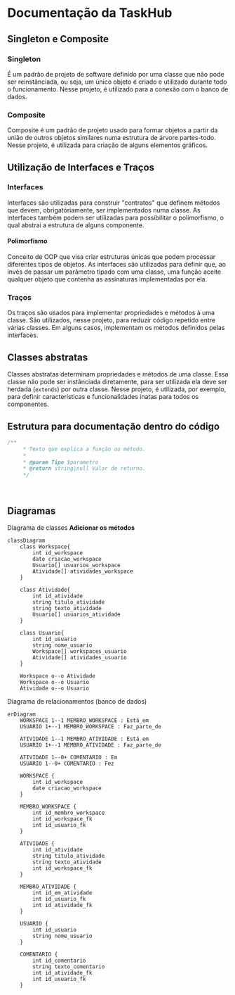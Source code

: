 # Documentação da TaskHub

## Singleton e Composite
### Singleton
É um padrão de projeto de software definido por uma classe que não pode ser reinstânciada, ou seja, um único objeto é criado e utilizado durante todo o funcionamento. Nesse projeto, é utilizado para a conexão com o banco de dados. 

### Composite
Composite é um padrão de projeto usado para formar objetos a partir da união de outros objetos similares numa estrutura de árvore partes-todo. Nesse projeto, é utilizada para criação de alguns elementos gráficos.


## Utilização de Interfaces e Traços
### Interfaces
Interfaces são utilizadas para construir "contratos" que definem métodos que devem, obrigatóriamente, ser implementados numa classe. As interfaces também podem ser utilizadas para possibilitar o polimorfismo, o qual abstrai a estrutura de alguns componente.

#### Polimorfismo
Conceito de OOP que visa criar estruturas únicas que podem processar diferentes tipos de objetos. As interfaces são utilizadas para definir que, ao invés de passar um parâmetro tipado com uma classe, uma função aceite qualquer objeto que contenha as assinaturas implementadas por ela.

### Traços 
Os traços são usados para implementar propriedades e métodos à uma classe. São utilizados, nesse projeto, para reduzir código repetido entre várias classes. Em alguns casos, implementam os métodos definidos pelas interfaces.  

## Classes abstratas
Classes abstratas determinam propriedades e métodos de uma classe. Essa classe não pode ser instânciada diretamente, para ser utilizada ela deve ser herdada (<code>extends</code>) por outra classe. Nesse projeto, é utilizada, por exemplo, para definir características e funcionalidades inatas para todos os componentes. 

## Estrutura para documentação dentro do código

```php
/**
     * Texto que explica a função ou método.
     *
     * @param Tipo $parametro
     * @return string|null Valor de retorno.
     */
```

<br>
<h2>Diagramas</h2>

Diagrama de classes **Adicionar os métodos**
```mermaid 
classDiagram
    class Workspace{
        int id_workspace
        date criacao_workspace
        Usuario[] usuarios_workspace
        Atividade[] atividades_workspace
    }

    class Atividade{
        int id_atividade
        string titulo_atividade
        string texto_atividade
        Usuario[] usuarios_atividade 
    }

    class Usuario{
        int id_usuario
        string nome_usuario
        Workspace[] workspaces_usuario
        Atividade[] atividades_usuario
    } 

    Workspace o--o Atividade
    Workspace o--o Usuario
    Atividade o--o Usuario

```


Diagrama de relacionamentos (banco de dados)
```mermaid
erDiagram
    WORKSPACE 1--1 MEMBRO_WORKSPACE : Está_em
    USUARIO 1+--1 MEMBRO_WORKSPACE : Faz_parte_de

    ATIVIDADE 1--1 MEMBRO_ATIVIDADE : Está_em
    USUARIO 1+--1 MEMBRO_ATIVIDADE : Faz_parte_de

    ATIVIDADE 1--0+ COMENTARIO : Em
    USUARIO 1--0+ COMENTARIO : Fez

    WORKSPACE {
        int id_workspace
        date criacao_workspace
    }

    MEMBRO_WORKSPACE {
        int id_membro_workspace
        int id_workspace_fk
        int id_usuario_fk
    }

    ATIVIDADE {
        int id_atividade
        string titulo_atividade
        string texto_atividade
        int id_workspace_fk
    }

    MEMBRO_ATIVIDADE {
        int id_em_atividade
        int id_usuario_fk
        int id_atividade_fk
    } 

    USUARIO {
        int id_usuario
        string nome_usuario
    } 

    COMENTARIO {
        int id_comentario
        string texto_comentario
        int id_atividade_fk
        int id_usuario_fk
    }
```

